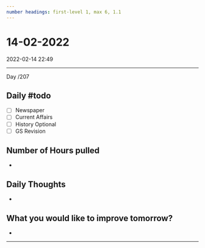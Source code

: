 ```yaml
---
number headings: first-level 1, max 6, 1.1
---
```


# 14-02-2022
2022-02-14 22:49

---

Day /207

## Daily #todo 

- [ ] Newspaper
- [ ] Current Affairs
- [ ] History Optional
- [ ] GS Revision 

## Number of Hours pulled 
- 

## Daily Thoughts
- 


## What you would like to improve tomorrow?
- 



--- 
